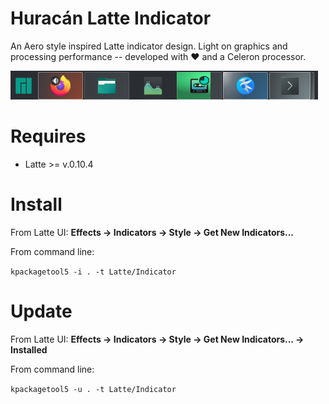 # Huracán Latte Indicator

An Aero style inspired Latte indicator design. Light on graphics and processing performance -- developed with ❤️‍ and a Celeron processor.

![](./gallery/Screenshot_20220705_183236.png)

# Requires

* Latte >= v.0.10.4

# Install

From Latte UI: **Effects -> Indicators -> Style -> Get New Indicators...**

From command line:

```kpackagetool5 -i . -t Latte/Indicator```

# Update

From Latte UI: **Effects -> Indicators -> Style -> Get New Indicators... -> Installed**

From command line:

```kpackagetool5 -u . -t Latte/Indicator```
